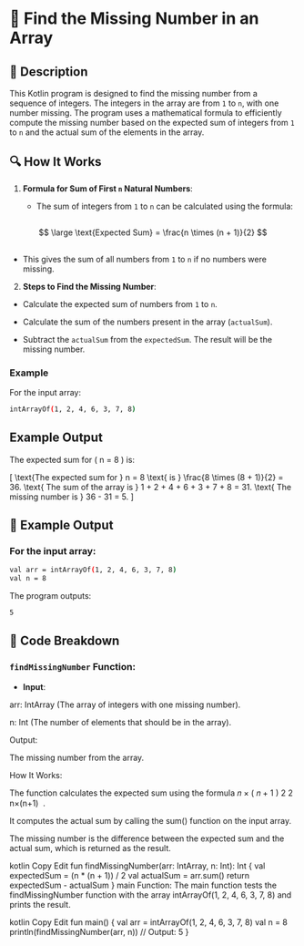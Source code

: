 # 📌 Find the Missing Number in an Array

## 🚀 Description
This Kotlin program is designed to find the missing number from a sequence of integers. 
The integers in the array are from `1` to `n`, with one number missing. 
The program uses a mathematical formula to efficiently compute the missing number based on the expected sum of integers from `1` to `n` and the actual sum of the elements in the array.

## 🔍 How It Works
1. **Formula for Sum of First `n` Natural Numbers**:

   - The sum of integers from `1` to `n` can be calculated using the formula:

##
$$
\large \text{Expected Sum} = \frac{n \times (n + 1)}{2}
$$
##
 
  - This gives the sum of all numbers from `1` to `n` if no numbers were missing.

2. **Steps to Find the Missing Number**:

  - Calculate the expected sum of numbers from `1` to `n`.

  - Calculate the sum of the numbers present in the array (`actualSum`).

  - Subtract the `actualSum` from the `expectedSum`. The result will be the missing number.

### Example
For the input array:
```sh
intArrayOf(1, 2, 4, 6, 3, 7, 8)
```
## Example Output

The expected sum for \( n = 8 \) is:

\[
\text{The expected sum for } n = 8 \text{ is } \frac{8 \times (8 + 1)}{2} = 36. 
\text{ The sum of the array is } 1 + 2 + 4 + 6 + 3 + 7 + 8 = 31. 
\text{ The missing number is } 36 - 31 = 5.
\]

## 🎯 Example Output
### For the input array:

```sh
val arr = intArrayOf(1, 2, 4, 6, 3, 7, 8)
val n = 8
```
The program outputs:
```sh
5
```
## 📂 Code Breakdown
### `findMissingNumber` Function:
- **Input**:

arr: IntArray (The array of integers with one missing number).

n: Int (The number of elements that should be in the array).

Output:

The missing number from the array.

How It Works:

The function calculates the expected sum using the formula 
𝑛
×
(
𝑛
+
1
)
2
2
n×(n+1)
​
 .

It computes the actual sum by calling the sum() function on the input array.

The missing number is the difference between the expected sum and the actual sum, which is returned as the result.

kotlin
Copy
Edit
fun findMissingNumber(arr: IntArray, n: Int): Int {
    val expectedSum = (n * (n + 1)) / 2
    val actualSum = arr.sum()
    return expectedSum - actualSum
}
main Function:
The main function tests the findMissingNumber function with the array intArrayOf(1, 2, 4, 6, 3, 7, 8) and prints the result.

kotlin
Copy
Edit
fun main() {
    val arr = intArrayOf(1, 2, 4, 6, 3, 7, 8)
    val n = 8
    println(findMissingNumber(arr, n))  // Output: 5
}
